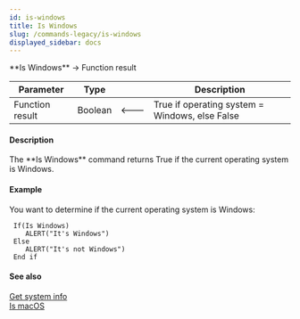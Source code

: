 ```yaml
---
id: is-windows
title: Is Windows
slug: /commands-legacy/is-windows
displayed_sidebar: docs
---
```


<!--REF #_command_.Is Windows.Syntax-->**Is Windows** -> Function result<!-- END REF-->
<!--REF #_command_.Is Windows.Params-->
| Parameter | Type |  | Description |
| --- | --- | --- | --- |
| Function result | Boolean | &#x1F850; | True if operating system = Windows, else False |

<!-- END REF-->

#### Description 

<!--REF #_command_.Is Windows.Summary-->The **Is Windows** command returns True if the current operating system is Windows.<!-- END REF-->

#### Example 

You want to determine if the current operating system is Windows:

```4d
 If(Is Windows)
    ALERT("It's Windows")
 Else
    ALERT("It's not Windows")
 End if
```

#### See also 

[Get system info](get-system-info.md)  
[Is macOS](is-macos.md)  